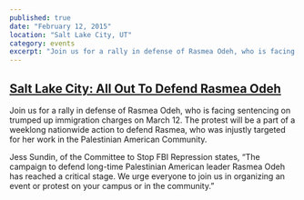 ```yaml
---
published: true
date: "February 12, 2015"
location: "Salt Lake City, UT"
category: events
excerpt: "Join us for a rally in defense of Rasmea Odeh, who is facing sentencing on trumped up immigration charges on March 12."
---
```


## [ Salt Lake City: All Out To Defend Rasmea Odeh](https://www.facebook.com/events/746444165451972/)

Join us for a rally in defense of Rasmea Odeh, who is facing sentencing on trumped up immigration charges on March 12. The protest will be a part of a weeklong nationwide action to defend Rasmea, who was injustly targeted for her work in the Palestinian American Community.

Jess Sundin, of the Committee to Stop FBI Repression states, “The campaign to defend long-time Palestinian American leader Rasmea Odeh has reached a critical stage. We urge everyone to join us in organizing an event or protest on your campus or in the community.”